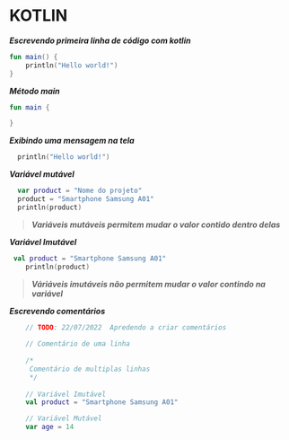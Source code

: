 # KOTLIN

***Escrevendo primeira linha de código com kotlin***
```kotlin
fun main() {
    println("Hello world!")
}
```

***Método main***
```kotlin
fun main {

}
```

***Exibindo uma mensagem na tela***
```kotlin
  println("Hello world!")
```

***Variável mutável***
```Kotlin
  var product = "Nome do projeto"
  product = "Smartphone Samsung A01"
  println(product)
```

> ***Variáveis mutáveis permitem mudar o valor contido dentro delas***

***Variável Imutável***
```kotlin
 val product = "Smartphone Samsung A01"
    println(product)
```

> ***Váriáveis imutáveis não permitem mudar o valor contindo na variável***

***Escrevendo comentários***
```kotlin
    // TODO: 22/07/2022  Apredendo a criar comentários
    
    // Comentário de uma linha
    
    /*
     Comentário de multiplas linhas
     */
    
    // Variável Imutável
    val product = "Smartphone Samsung A01"

    // Variável Mutável
    var age = 14
```


